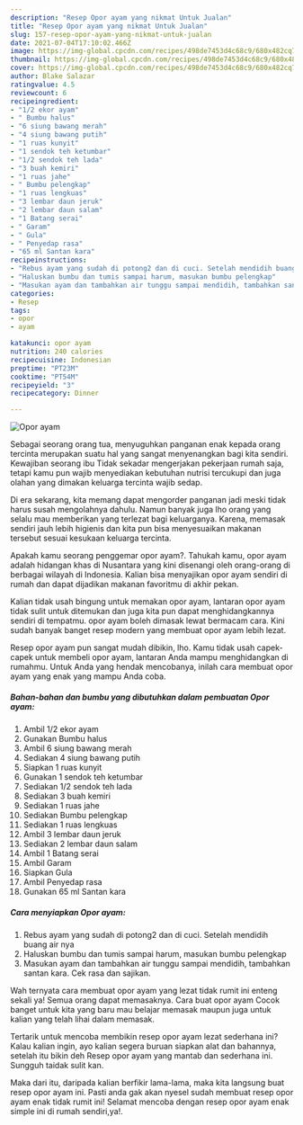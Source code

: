 ```yaml
---
description: "Resep Opor ayam yang nikmat Untuk Jualan"
title: "Resep Opor ayam yang nikmat Untuk Jualan"
slug: 157-resep-opor-ayam-yang-nikmat-untuk-jualan
date: 2021-07-04T17:10:02.466Z
image: https://img-global.cpcdn.com/recipes/498de7453d4c68c9/680x482cq70/opor-ayam-foto-resep-utama.jpg
thumbnail: https://img-global.cpcdn.com/recipes/498de7453d4c68c9/680x482cq70/opor-ayam-foto-resep-utama.jpg
cover: https://img-global.cpcdn.com/recipes/498de7453d4c68c9/680x482cq70/opor-ayam-foto-resep-utama.jpg
author: Blake Salazar
ratingvalue: 4.5
reviewcount: 6
recipeingredient:
- "1/2 ekor ayam"
- " Bumbu halus"
- "6 siung bawang merah"
- "4 siung bawang putih"
- "1 ruas kunyit"
- "1 sendok teh ketumbar"
- "1/2 sendok teh lada"
- "3 buah kemiri"
- "1 ruas jahe"
- " Bumbu pelengkap"
- "1 ruas lengkuas"
- "3 lembar daun jeruk"
- "2 lembar daun salam"
- "1 Batang serai"
- " Garam"
- " Gula"
- " Penyedap rasa"
- "65 ml Santan kara"
recipeinstructions:
- "Rebus ayam yang sudah di potong2 dan di cuci. Setelah mendidih buang air nya"
- "Haluskan bumbu dan tumis sampai harum, masukan bumbu pelengkap"
- "Masukan ayam dan tambahkan air tunggu sampai mendidih, tambahkan santan kara. Cek rasa dan sajikan."
categories:
- Resep
tags:
- opor
- ayam

katakunci: opor ayam 
nutrition: 240 calories
recipecuisine: Indonesian
preptime: "PT23M"
cooktime: "PT54M"
recipeyield: "3"
recipecategory: Dinner

---
```



![Opor ayam](https://img-global.cpcdn.com/recipes/498de7453d4c68c9/680x482cq70/opor-ayam-foto-resep-utama.jpg)

Sebagai seorang orang tua, menyuguhkan panganan enak kepada orang tercinta merupakan suatu hal yang sangat menyenangkan bagi kita sendiri. Kewajiban seorang ibu Tidak sekadar mengerjakan pekerjaan rumah saja, tetapi kamu pun wajib menyediakan kebutuhan nutrisi tercukupi dan juga olahan yang dimakan keluarga tercinta wajib sedap.

Di era  sekarang, kita memang dapat mengorder panganan jadi meski tidak harus susah mengolahnya dahulu. Namun banyak juga lho orang yang selalu mau memberikan yang terlezat bagi keluarganya. Karena, memasak sendiri jauh lebih higienis dan kita pun bisa menyesuaikan makanan tersebut sesuai kesukaan keluarga tercinta. 



Apakah kamu seorang penggemar opor ayam?. Tahukah kamu, opor ayam adalah hidangan khas di Nusantara yang kini disenangi oleh orang-orang di berbagai wilayah di Indonesia. Kalian bisa menyajikan opor ayam sendiri di rumah dan dapat dijadikan makanan favoritmu di akhir pekan.

Kalian tidak usah bingung untuk memakan opor ayam, lantaran opor ayam tidak sulit untuk ditemukan dan juga kita pun dapat menghidangkannya sendiri di tempatmu. opor ayam boleh dimasak lewat bermacam cara. Kini sudah banyak banget resep modern yang membuat opor ayam lebih lezat.

Resep opor ayam pun sangat mudah dibikin, lho. Kamu tidak usah capek-capek untuk membeli opor ayam, lantaran Anda mampu menghidangkan di rumahmu. Untuk Anda yang hendak mencobanya, inilah cara membuat opor ayam yang enak yang mampu Anda coba.

<!--inarticleads1-->

##### Bahan-bahan dan bumbu yang dibutuhkan dalam pembuatan Opor ayam:

1. Ambil 1/2 ekor ayam
1. Gunakan  Bumbu halus
1. Ambil 6 siung bawang merah
1. Sediakan 4 siung bawang putih
1. Siapkan 1 ruas kunyit
1. Gunakan 1 sendok teh ketumbar
1. Sediakan 1/2 sendok teh lada
1. Sediakan 3 buah kemiri
1. Sediakan 1 ruas jahe
1. Sediakan  Bumbu pelengkap
1. Sediakan 1 ruas lengkuas
1. Ambil 3 lembar daun jeruk
1. Sediakan 2 lembar daun salam
1. Ambil 1 Batang serai
1. Ambil  Garam
1. Siapkan  Gula
1. Ambil  Penyedap rasa
1. Gunakan 65 ml Santan kara




<!--inarticleads2-->

##### Cara menyiapkan Opor ayam:

1. Rebus ayam yang sudah di potong2 dan di cuci. Setelah mendidih buang air nya
1. Haluskan bumbu dan tumis sampai harum, masukan bumbu pelengkap
1. Masukan ayam dan tambahkan air tunggu sampai mendidih, tambahkan santan kara. Cek rasa dan sajikan.




Wah ternyata cara membuat opor ayam yang lezat tidak rumit ini enteng sekali ya! Semua orang dapat memasaknya. Cara buat opor ayam Cocok banget untuk kita yang baru mau belajar memasak maupun juga untuk kalian yang telah lihai dalam memasak.

Tertarik untuk mencoba membikin resep opor ayam lezat sederhana ini? Kalau kalian ingin, ayo kalian segera buruan siapkan alat dan bahannya, setelah itu bikin deh Resep opor ayam yang mantab dan sederhana ini. Sungguh taidak sulit kan. 

Maka dari itu, daripada kalian berfikir lama-lama, maka kita langsung buat resep opor ayam ini. Pasti anda gak akan nyesel sudah membuat resep opor ayam enak tidak rumit ini! Selamat mencoba dengan resep opor ayam enak simple ini di rumah sendiri,ya!.

